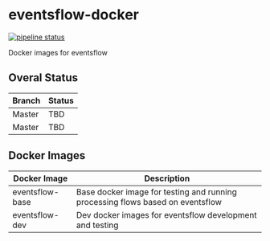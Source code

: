 # eventsflow-docker

[![pipeline status](https://gitlab.com/eventsflow/eventsflow-docker/badges/master/pipeline.svg)](https://gitlab.com/eventsflow/eventsflow-docker/-/commits/master)

Docker images for eventsflow

## Overal Status

| Branch | Status                                              |
| ------ | --------------------------------------------------- |
| Master | TBD |
| Master | TBD |

## Docker Images

| Docker Image     | Description         |
| ---------------- | ------------------- |
| eventsflow-base  | Base docker image for testing and running processing flows based on eventsflow |
| eventsflow-dev   | Dev docker images for eventsflow development and testing |


